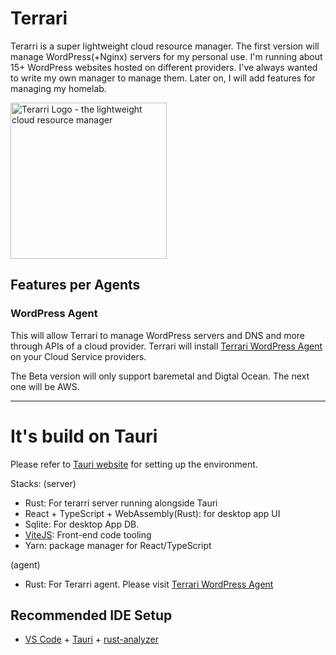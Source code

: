 # Terrari

Terarri is a super lightweight cloud resource manager. The first version will manage WordPress(+Nginx) servers for my personal use. I'm running about 15+ WordPress websites hosted on different providers. I've always wanted to write my own manager to manage them. Later on, I will add features for managing my homelab. 

<img src="https://user-images.githubusercontent.com/4682613/222948927-e495eafc-c6b1-4ab7-9ba3-dabd9c2519ba.png" width="250px" alt="Terarri Logo - the lightweight cloud resource manager" />


## Features per Agents

### WordPress Agent

This will allow Terrari to manage WordPress servers and DNS and more through APIs of a cloud provider. Terrari will install [Terrari WordPress Agent](https://github.com/the-watchmaker/terrari-wp-agent) on your Cloud Service providers. 

The Beta version will only support baremetal and Digtal Ocean. The next one will be AWS.




---

# It's build on Tauri

Please refer to [Tauri website](https://tauri.app/v1/guides/getting-started/setup) for setting up the environment.

Stacks:
(server)
- Rust: For terarri server running alongside Tauri
- React + TypeScript + WebAssembly(Rust): for desktop app UI
- Sqlite: For desktop App DB. 
- [ViteJS](https://vitejs.dev/): Front-end code tooling
- Yarn: package manager for React/TypeScript

(agent)
- Rust: For Terarri agent. Please visit [Terrari WordPress Agent](https://github.com/the-watchmaker/terrari-wp-agent)


## Recommended IDE Setup

- [VS Code](https://code.visualstudio.com/) + [Tauri](https://marketplace.visualstudio.com/items?itemName=tauri-apps.tauri-vscode) + [rust-analyzer](https://marketplace.visualstudio.com/items?itemName=rust-lang.rust-analyzer)
